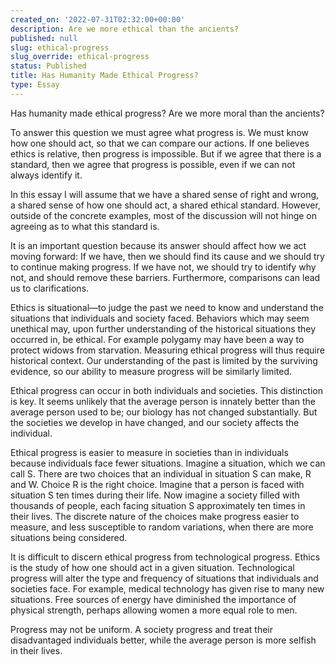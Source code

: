 ```yaml
---
created_on: '2022-07-31T02:32:00+00:00'
description: Are we more ethical than the ancients?
published: null
slug: ethical-progress
slug_override: ethical-progress
status: Published
title: Has Humanity Made Ethical Progress?
type: Essay
---
```

Has humanity made ethical progress? Are we more moral than the ancients?

To answer this question we must agree what progress is. We must know how one should act, so that we can compare our actions. If one believes ethics is relative, then progress is impossible. But if we agree that there is a standard, then we agree that progress is possible, even if we can not always identify it.

In this essay I will assume that we have a shared sense of right and wrong, a shared sense of how one should act, a shared ethical standard. However, outside of the concrete examples, most of the discussion will not hinge on agreeing as to what this standard is.

It is an important question because its answer should affect how we act moving forward: If we have, then we should find its cause and we should try to continue making progress. If we have not, we should try to identify why not, and should remove these barriers. Furthermore, comparisons can lead us to clarifications.

Ethics is situational—to judge the past we need to know and understand the situations that individuals and society faced. Behaviors which may seem unethical may, upon further understanding of the historical situations they occurred in, be ethical. For example polygamy may have been a way to protect widows from starvation. Measuring ethical progress will thus require historical context. Our understanding of the past is limited by the surviving evidence, so our ability to measure progress will be similarly limited.

Ethical progress can occur in both individuals and societies. This distinction is key. It seems unlikely that the average person is innately better than the average person used to be; our biology has not changed substantially. But the societies we develop in have changed, and our society affects the individual.

Ethical progress is easier to measure in societies than in individuals because individuals face fewer situations. Imagine a situation, which we can call S. There are two choices that an individual in situation S can make, R and W. Choice R is the right choice. Imagine that a person is faced with situation S ten times during their life. Now imagine a society filled with thousands of people, each facing situation S approximately ten times in their lives. The discrete nature of the choices make progress easier to measure, and less susceptible to random variations, when there are more situations being considered.

It is difficult to discern ethical progress from technological progress. Ethics is the study of how one should act in a given situation. Technological progress will alter the type and frequency of situations that individuals and societies face. For example, medical technology has given rise to many new situations. Free sources of energy have diminished the importance of physical strength, perhaps allowing women a more equal role to men.

Progress may not be uniform. A society progress and treat their disadvantaged individuals better, while the average person is more selfish in their lives.
